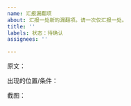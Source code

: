 ```yaml
---
name: 汇报漏翻项
about: 汇报一处新的漏翻项。请一次仅汇报一处。
title: ''
labels: 状态：待确认
assignees: ''

---
```


原文：

出现的位置/条件：

截图：
